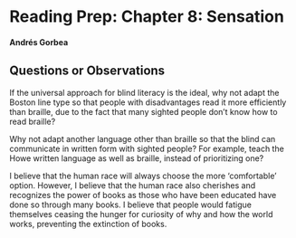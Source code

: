# Reading Prep: Chapter 8: Sensation

#### Andrés Gorbea

## Questions or Observations

If the universal approach for blind literacy is the ideal, why not adapt the Boston line type so that people with disadvantages read it more efficiently than braille, due to the fact that many sighted people don’t know how to read braille?

Why not adapt another language other than braille so that the blind can communicate in written form with sighted people?  For example, teach the Howe written language as well as braille, instead of prioritizing one? 

I believe that the human race will always choose the more ‘comfortable’ option.  However, I believe that the human race also cherishes and recognizes the power of books as those who have been educated have done so through many books.  I believe that people would fatigue themselves ceasing the hunger for curiosity of why and how the world works, preventing the extinction of books.


